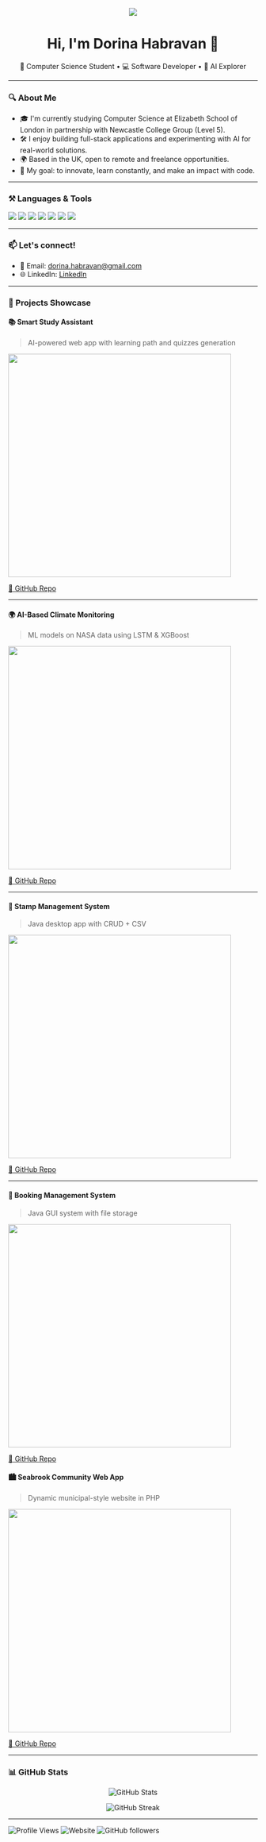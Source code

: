 <p align="center">
  <a href="https://github.com/dorinahabravan/dorinahabravan/raw/main/DorinaHabravan_CV.pdf" target="_blank">
    <img src="https://img.shields.io/badge/Download-CV-blue?style=for-the-badge&logo=readthedocs" />
  </a>
</p>


<!-- Header -->
<h1 align="center">Hi, I'm Dorina Habravan 👋</h1>
<p align="center">
🌟 Computer Science Student • 💻 Software Developer • 🤖 AI Explorer
</p>

---

### 🔍 About Me

- 🎓 I'm currently studying Computer Science at Elizabeth School of London in partnership with  Newcastle College Group (Level 5).
- 🛠️ I enjoy building full-stack applications and experimenting with AI for real-world solutions.
- 🌍 Based in the UK, open to remote and freelance opportunities.
- 🚀 My goal: to innovate, learn constantly, and make an impact with code.

---

### ⚒️ Languages & Tools

<p align="left">
  <img src="https://img.shields.io/badge/Java-ED8B00?style=for-the-badge&logo=java&logoColor=white"/>
  <img src="https://img.shields.io/badge/Python-3776AB?style=for-the-badge&logo=python&logoColor=white"/>
  <img src="https://img.shields.io/badge/React-20232A?style=for-the-badge&logo=react&logoColor=61DAFB"/>
  <img src="https://img.shields.io/badge/MySQL-00758F?style=for-the-badge&logo=mysql&logoColor=white"/>
  <img src="https://img.shields.io/badge/PHP-777BB4?style=for-the-badge&logo=php&logoColor=white"/>
  <img src="https://img.shields.io/badge/HTML5-E34F26?style=for-the-badge&logo=html5&logoColor=white"/>
  <img src="https://img.shields.io/badge/CSS3-1572B6?style=for-the-badge&logo=css3&logoColor=white"/>
</p>

---



### 📫 Let's connect!
- 📧 Email: dorina.habravan@gmail.com
- 🌐 LinkedIn: [LinkedIn](https://linkedin.com/in/dorina-habravan-663710198)



---
### 🧠 Projects Showcase

#### 📚 Smart Study Assistant
> AI-powered web app with learning path and quizzes generation

<img src="https://github.com/user-attachments/assets/ed5e9f94-7cd1-4021-8f84-04fdbd4b2310" width="450"/>

[🔗 GitHub Repo](https://github.com/dorinahabravan/Smart-Study-Assistant-App)

---

#### 🌍 AI-Based Climate Monitoring
> ML models on NASA data using LSTM & XGBoost  

<img src="https://github.com/user-attachments/assets/e414e634-186f-437d-a291-cd4966be2a26" width="450"/>

[🔗 GitHub Repo](https://github.com/dorinahabravan/climate-ai-remote-sensing)

---

#### 📮 Stamp Management System
> Java desktop app with CRUD + CSV  

<img src="https://github.com/user-attachments/assets/09c21650-951a-45eb-8594-4c15a44d4df7" width="450"/>

[🔗 GitHub Repo](https://github.com/dorinahabravan/stamp_management_system)

---

#### 📅 Booking Management System
> Java GUI system with file storage  

<img src="https://github.com/user-attachments/assets/a698b2d1-ec64-4c40-946b-2c7aa0fbb340" width="450"/>

[🔗 GitHub Repo](https://github.com/dorinahabravan/bookingmanagementsystem)


#### 🏙️ Seabrook Community Web App
> Dynamic municipal-style website in PHP

<img src="https://github.com/user-attachments/assets/d3773b71-42d4-478f-9b5e-9a88083b50ed" width="450"/>

[🔗 GitHub Repo](https://github.com/dorinahabravan/seabrookcommunity)

---

### 📊 GitHub Stats

<p align="center">
  <img src="https://github-readme-stats.vercel.app/api?username=dorinahabravan&show_icons=true&theme=radical" alt="GitHub Stats"/>
</p>

<p align="center">
  <img src="https://github-readme-streak-stats.herokuapp.com/?user=dorinahabravan&theme=radical" alt="GitHub Streak"/>
</p>

---
![Profile Views](https://komarev.com/ghpvc/?username=dorinahabravan&color=blue)
![Website](https://img.shields.io/badge/Portfolio-Live-blue)
![GitHub followers](https://img.shields.io/github/followers/dorinahabravan?label=Follow&style=social)



